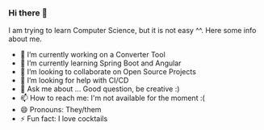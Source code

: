 ### Hi there 👋

I am trying to learn Computer Science, but it is not easy ^^. Here some info about me.

<!--
**my-learning-journey/my-learning-journey** is a ✨ _special_ ✨ repository because its `README.md` (this file) appears on your GitHub profile.

<!--Here are some ideas to get you started:-->

- 🔭 I’m currently working on a Converter Tool
- 🌱 I’m currently learning Spring Boot and Angular
- 👯 I’m looking to collaborate on Open Source Projects
- 🤔 I’m looking for help with CI/CD
- 💬 Ask me about ... Good question, be creative :)
- 📫 How to reach me: I'm not available for the moment :(
- 😄 Pronouns: They/them
- ⚡ Fun fact: I love cocktails

